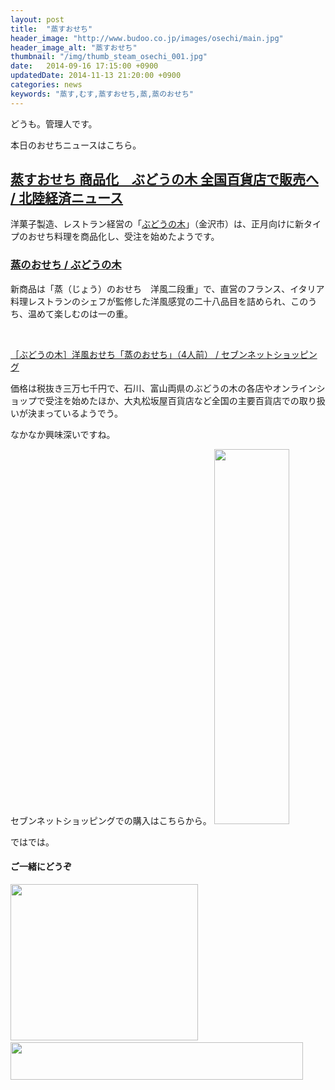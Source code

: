 ```yaml
---
layout: post
title:  "蒸すおせち"
header_image: "http://www.budoo.co.jp/images/osechi/main.jpg"
header_image_alt: "蒸すおせち"
thumbnail: "/img/thumb_steam_osechi_001.jpg"
date:   2014-09-16 17:15:00 +0900
updatedDate: 2014-11-13 21:20:00 +0900
categories: news
keywords: "蒸す,むす,蒸すおせち,蒸,蒸のおせち"
---
```


どうも。管理人です。

本日のおせちニュースはこちら。

<!-- more -->

## [蒸すおせち 商品化　ぶどうの木 全国百貨店で販売へ / 北陸経済ニュース](http://www.chunichi.co.jp/hokuriku/article/economy/news/CK2014091302100010.html)

洋菓子製造、レストラン経営の「[ぶどうの木](http://www.budoo.co.jp/)」（金沢市）は、正月向けに新タイプのおせち料理を商品化し、受注を始めたようです。

### [蒸のおせち / ぶどうの木](http://www.budoo.co.jp/osechi2015/index.html)

新商品は「蒸（じょう）のおせち　洋風二段重」で、直営のフランス、イタリア料理レストランのシェフが監修した洋風感覚の二十八品目を詰められ、このうち、温めて楽しむのは一の重。

<a href="http://px.a8.net/svt/ejp?a8mat=2BY8A5+72TL8I+2N1Y+BWGDT&a8ejpredirect=http%3A%2F%2Fwww.7netshopping.jp%2Frelay%2Faffiliate%2FAnotherCompanyEntrance%2F%3FA8_PID%3Ds00000012319001%26VIEW_URL%3Dhttp%253A%252F%252Fedepart.7netshopping.jp%252Fss%252Fitem%252F00100010499999416280.html" target="_blank">
<img border="0" alt="" src="http://img.edepart.7netshopping.jp/contents/inc/001/item/001000104999994/00100010499999416280/spec_400_00100010499999416280.jpg"></a>
<img border="0" width="1" height="1" src="http://www19.a8.net/0.gif?a8mat=2BY8A5+72TL8I+2N1Y+BWGDT" alt="">

<a href="http://px.a8.net/svt/ejp?a8mat=2BY8A5+72TL8I+2N1Y+BWGDT&a8ejpredirect=http%3A%2F%2Fwww.7netshopping.jp%2Frelay%2Faffiliate%2FAnotherCompanyEntrance%2F%3FA8_PID%3Ds00000012319001%26VIEW_URL%3Dhttp%253A%252F%252Fedepart.7netshopping.jp%252Fss%252Fitem%252F00100010499999416280.html" target="_blank">［ぶどうの木］洋風おせち「蒸のおせち」（4人前） / セブンネットショッピング</a>

価格は税抜き三万七千円で、石川、富山両県のぶどうの木の各店やオンラインショップで受注を始めたほか、大丸松坂屋百貨店など全国の主要百貨店での取り扱いが決まっているようでう。

なかなか興味深いですね。

セブンネットショッピングでの購入はこちらから。
<a href="http://px.a8.net/svt/ejp?a8mat=2BY8A5+72TL8I+2N1Y+7ACG1" target="_blank">
<img border="0" width="120" height="600" alt="" src="http://www27.a8.net/svt/bgt?aid=141005165428&wid=003&eno=01&mid=s00000012319001224000&mc=1"></a>
<img border="0" width="1" height="1" src="http://www19.a8.net/0.gif?a8mat=2BY8A5+72TL8I+2N1Y+7ACG1" alt="">

ではでは。


#### ご一緒にどうぞ
<a href="http://px.a8.net/svt/ejp?a8mat=2BW2PC+7YDKAQ+3RK+3BLZFL&a8ejpredirect=http%3A%2F%2Fwww.oisix.com%2Fshop.gift--ostop06__html.htm" target="_blank">
<img border="0" width="300" height="250" alt="" src="http://www20.a8.net/svt/bgt?aid=140904624481&wid=003&eno=01&mid=s00000000488020090000&mc=1"></a>
<img border="0" width="1" height="1" src="http://www15.a8.net/0.gif?a8mat=2BW2PC+7YDKAQ+3RK+3BLZFL" alt="">

<a href="http://px.a8.net/svt/ejp?a8mat=2BW2PC+81CQBM+2NGY+63H8H" target="_blank">
<img border="0" width="468" height="60" alt="" src="http://www27.a8.net/svt/bgt?aid=140904624486&wid=003&eno=01&mid=s00000012373001024000&mc=1"></a>
<img border="0" width="1" height="1" src="http://www12.a8.net/0.gif?a8mat=2BW2PC+81CQBM+2NGY+63H8H" alt="">
